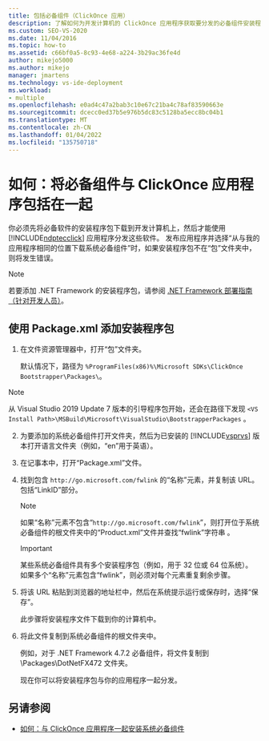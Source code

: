 ```yaml
---
title: 包括必备组件（ClickOnce 应用）
description: 了解如何为开发计算机的 ClickOnce 应用程序获取要分发的必备组件安装程序包。
ms.custom: SEO-VS-2020
ms.date: 11/04/2016
ms.topic: how-to
ms.assetid: c66bf0a5-8c93-4e68-a224-3b29ac36fe4d
author: mikejo5000
ms.author: mikejo
manager: jmartens
ms.technology: vs-ide-deployment
ms.workload:
- multiple
ms.openlocfilehash: e0ad4c47a2bab3c10e67c21ba4c78af83590663e
ms.sourcegitcommit: dcecc0ed37b5e976b5dc83c5128ba5ecc8bc04b1
ms.translationtype: MT
ms.contentlocale: zh-CN
ms.lasthandoff: 01/04/2022
ms.locfileid: "135750718"
---
```

# <a name="how-to-include-prerequisites-with-a-clickonce-application"></a>如何：将必备组件与 ClickOnce 应用程序包括在一起
你必须先将必备软件的安装程序包下载到开发计算机上，然后才能使用 [!INCLUDE[ndptecclick](../deployment/includes/ndptecclick_md.md)] 应用程序分发这些软件。 发布应用程序并选择“从与我的应用程序相同的位置下载系统必备组件”时，如果安装程序包不在“包”文件夹中，则将发生错误。

> [!NOTE]
> 若要添加 .NET Framework 的安装程序包，请参阅 [.NET Framework 部署指南（针对开发人员）](/dotnet/framework/deployment/deployment-guide-for-developers)。

## <a name="to-add-an-installer-package-by-using-packagexml"></a><a name="Package"></a> 使用 Package.xml 添加安装程序包

1. 在文件资源管理器中，打开“包”文件夹。

    默认情况下，路径为 `%ProgramFiles(x86)%\Microsoft SDKs\ClickOnce Bootstrapper\Packages\`。

>[!NOTE]
> 从 Visual Studio 2019 Update 7 版本的引导程序包开始，还会在路径下发现 `<VS Install Path>\MSBuild\Microsoft\VisualStudio\BootstrapperPackages` 。

2. 为要添加的系统必备组件打开文件夹，然后为已安装的 [!INCLUDE[vsprvs](../code-quality/includes/vsprvs_md.md)] 版本打开语言文件夹（例如，“en”用于英语）。

3. 在记事本中，打开“Package.xml”文件。

4. 找到包含 `http://go.microsoft.com/fwlink` 的“名称”元素，并复制该 URL。 包括“LinkID”部分。

   > [!NOTE]
   > 如果“名称”元素不包含“`http://go.microsoft.com/fwlink`”，则打开位于系统必备组件的根文件夹中的“Product.xml”文件并查找“fwlink”字符串  。

   > [!IMPORTANT]
   > 某些系统必备组件具有多个安装程序包（例如，用于 32 位或 64 位系统）。 如果多个“名称”元素包含“fwlink”，则必须对每个元素重复剩余步骤。

5. 将该 URL 粘贴到浏览器的地址栏中，然后在系统提示运行或保存时，选择“保存”。

    此步骤将安装程序文件下载到你的计算机中。

6. 将此文件复制到系统必备组件的根文件夹中。

    例如，对于 .NET Framework 4.7.2 必备组件，将文件复制到 \Packages\DotNetFX472 文件夹。

    现在你可以将安装程序包与你的应用程序一起分发。

## <a name="see-also"></a>另请参阅
- [如何：与 ClickOnce 应用程序一起安装系统必备组件](../deployment/how-to-install-prerequisites-with-a-clickonce-application.md)
